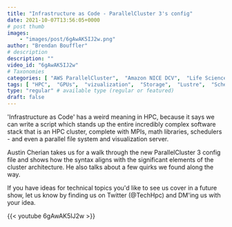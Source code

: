 ```yaml
---
title: "Infrastructure as Code - ParallelCluster 3's config"
date: 2021-10-07T13:56:05+0000
# post thumb
images:
    - "images/post/6gAwAK5IJ2w.png"
author: "Brendan Bouffler"
# description
description: ""
video_id: "6gAwAK5IJ2w"
# Taxonomies
categories: [ "AWS ParallelCluster",  "Amazon NICE DCV",  "Life Sciences", ]
tags: [ "HPC",  "GPUs",  "vizualization",  "Storage",  "Lustre",  "Schedulers",  "Covid-19",  "CPUs",  "High Performance Computing",  "virtualization",  "EC2",  "DCV",  "ParallelCluster",  "techshorts", ]
type: "regular" # available type (regular or featured)
draft: false
---
```


'Infrastructure as Code' has a weird meaning in HPC, because it says we can write a script which stands up the entire incredibly complex software stack that is an HPC cluster, complete with MPIs, math libraries, schedulers - and even a parallel file system and visualization server.

Austin Cherian takes us for a walk through the new ParallelCluster 3 config file and shows how the syntax aligns with the significant elements of the cluster architecture. He also talks about a few quirks we found along the way.

If you have ideas for technical topics you'd like to see us cover in a future show, let us know by finding us on Twitter (@TechHpc) and DM'ing us with your idea.

{{< youtube 6gAwAK5IJ2w >}}